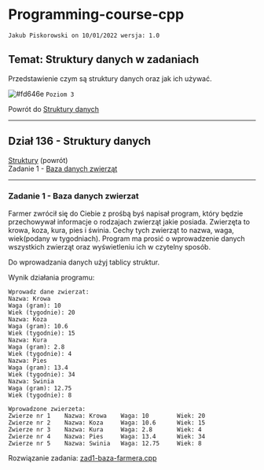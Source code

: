 # Programming-course-cpp

`Jakub Piskorowski on 10/01/2022 wersja: 1.0`

## Temat: Struktury danych w zadaniach

Przedstawienie czym są struktury danych oraz jak ich używać.

![#fd646e](https://via.placeholder.com/15/fd646e/000000?text=+) `Poziom 3`

Powrót do [Struktury danych](/1-programowanie-strukturalne/1-3-struktury-danych/README.md)

---

## Dział 136 - Struktury danych

[Struktury](/1-programowanie-strukturalne/1-3-struktury-danych/1-3-6-struktury/README.md) (powrót) \
Zadanie 1 - [Baza danych zwierząt](#zadanie-1---baza-danych-zwierzat)

---

### Zadanie 1 - Baza danych zwierzat

Farmer zwrócił się do Ciebie z prośbą byś napisał program, który będzie przechowywał informacje o rodzajach zwierząt jakie posiada. Zwierzęta to krowa, koza, kura, pies i świnia. Cechy tych zwierząt to nazwa, waga, wiek(podany w tygodniach). Program ma prosić o wprowadzenie danych wszystkich zwierząt oraz wyświetleniu ich w czytelny sposób.

Do wprowadzania danych użyj tablicy struktur.

Wynik działania programu:

```text
Wprowadz dane zwierzat:
Nazwa: Krowa
Waga (gram): 10
Wiek (tygodnie): 20
Nazwa: Koza
Waga (gram): 10.6
Wiek (tygodnie): 15
Nazwa: Kura
Waga (gram): 2.8 
Wiek (tygodnie): 4
Nazwa: Pies
Waga (gram): 13.4
Wiek (tygodnie): 34
Nazwa: Swinia
Waga (gram): 12.75
Wiek (tygodnie): 8

Wprowadzone zwierzeta:
Zwierze nr 1    Nazwa: Krowa    Waga: 10        Wiek: 20
Zwierze nr 2    Nazwa: Koza     Waga: 10.6      Wiek: 15
Zwierze nr 3    Nazwa: Kura     Waga: 2.8       Wiek: 4
Zwierze nr 4    Nazwa: Pies     Waga: 13.4      Wiek: 34
Zwierze nr 5    Nazwa: Swinia   Waga: 12.75     Wiek: 8
```

Rozwiązanie zadania: [zad1-baza-farmera.cpp](zad1-baza-farmera.cpp)
